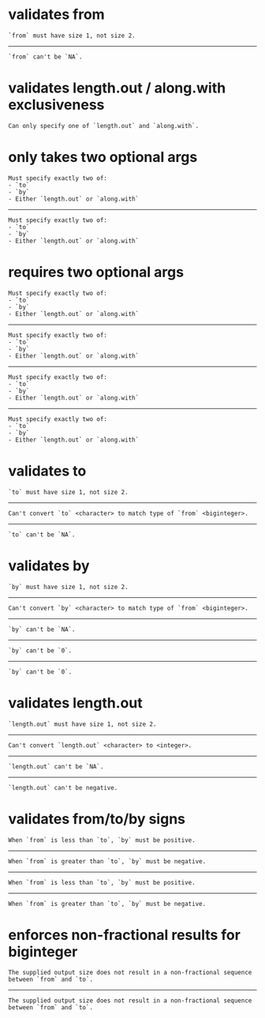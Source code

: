 # validates from

    `from` must have size 1, not size 2.

---

    `from` can't be `NA`.

# validates length.out / along.with exclusiveness

    Can only specify one of `length.out` and `along.with`.

# only takes two optional args

    Must specify exactly two of:
    - `to`
    - `by`
    - Either `length.out` or `along.with`

---

    Must specify exactly two of:
    - `to`
    - `by`
    - Either `length.out` or `along.with`

# requires two optional args

    Must specify exactly two of:
    - `to`
    - `by`
    - Either `length.out` or `along.with`

---

    Must specify exactly two of:
    - `to`
    - `by`
    - Either `length.out` or `along.with`

---

    Must specify exactly two of:
    - `to`
    - `by`
    - Either `length.out` or `along.with`

---

    Must specify exactly two of:
    - `to`
    - `by`
    - Either `length.out` or `along.with`

# validates to

    `to` must have size 1, not size 2.

---

    Can't convert `to` <character> to match type of `from` <biginteger>.

---

    `to` can't be `NA`.

# validates by

    `by` must have size 1, not size 2.

---

    Can't convert `by` <character> to match type of `from` <biginteger>.

---

    `by` can't be `NA`.

---

    `by` can't be `0`.

---

    `by` can't be `0`.

# validates length.out

    `length.out` must have size 1, not size 2.

---

    Can't convert `length.out` <character> to <integer>.

---

    `length.out` can't be `NA`.

---

    `length.out` can't be negative.

# validates from/to/by signs

    When `from` is less than `to`, `by` must be positive.

---

    When `from` is greater than `to`, `by` must be negative.

---

    When `from` is less than `to`, `by` must be positive.

---

    When `from` is greater than `to`, `by` must be negative.

# enforces non-fractional results for biginteger

    The supplied output size does not result in a non-fractional sequence between `from` and `to`.

---

    The supplied output size does not result in a non-fractional sequence between `from` and `to`.


